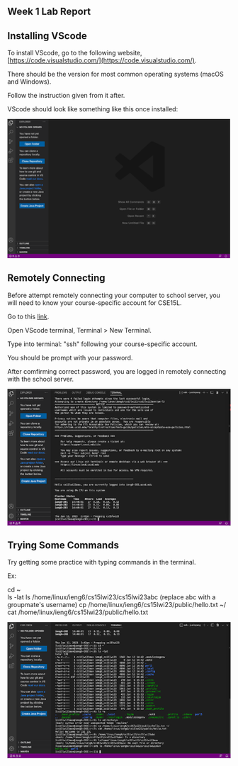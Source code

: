Week 1 Lab Report
---

Installing VScode
---
To install VScode, go to the following website, [https://code.visualstudio.com/](https://code.visualstudio.com/).

There should be the version for most common operating systems (macOS and Windows).

Follow the instruction given from it after.

VScode should look like something like this once installed:

![image](installing_vscode.png)

Remotely Connecting
---
Before attempt remotely connecting your computer to school server, you will need to know your course-specific account for CSE15L.

Go to this [link](https://sdacs.ucsd.edu/~icc/index.php).

Open VScode terminal, Terminal > New Terminal.

Type into terminal: "ssh" following your course-specific account.

You should be prompt with your password. 

After comfirming correct password, you are logged in remotely connecting with the school server.

![image](remotely_connecting.png)

Trying Some Commands
---
Try getting some practice with typing commands in the terminal. 

Ex: 

cd ~ <br> 
ls -lat
ls /home/linux/ieng6/cs15lwi23/cs15lwi23abc (replace abc with a groupmate's username)
cp /home/linux/ieng6/cs15lwi23/public/hello.txt ~/
cat /home/linux/ieng6/cs15lwi23/public/hello.txt

![image](trying_some_commands.png)
